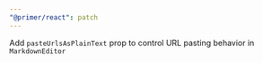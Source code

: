 ```yaml
---
"@primer/react": patch
---
```


Add `pasteUrlsAsPlainText` prop to control URL pasting behavior in `MarkdownEditor`
